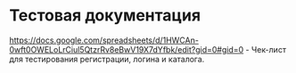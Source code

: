 # Тестовая документация
https://docs.google.com/spreadsheets/d/1HWCAn-0wft0OWELoLrCiul5QtzrRv8eBwV19X7dYfbk/edit?gid=0#gid=0 - Чек-лист для тестирования регистрации, логина и каталога.
